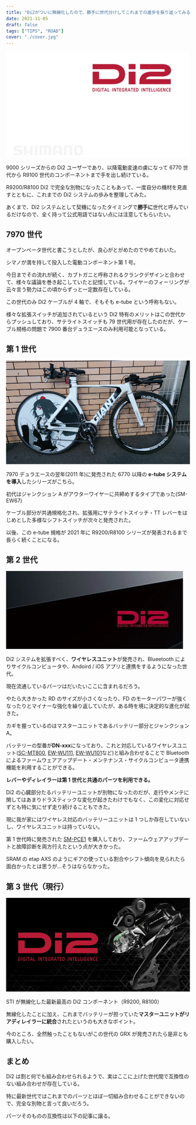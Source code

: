 ```yaml
---
title: "Di2がついに無線化したので、勝手に世代分けしてこれまでの進歩を振り返ってみる"
date: 2021-11-05
draft: false
tags: ["TIPS", "ROAD"]
cover: "./cover.jpg"
---
```


![アイキャッチ](./cover.jpg)

9000 シリーズからの Di2 ユーザーであり、以降電動変速の虜になって 6770 世代から R9100 世代のコンポーネントまで手を出し続けている。

R9200/R8100 Di2 で完全な別物になったこともあって、一度自分の機材を見直すとともに、これまでの Di2 システムの歩みを整理してみた。

あくまで、Di2 システムとして契機になったタイミングで**勝手に**世代と呼んでいるだけなので、全く持って公式用語ではない点には注意してもらいたい。

## 7970 世代

オープンベータ世代と書こうとしたが、良心がとがめたのでやめておいた。

シマノが満を持して投入した電動コンポーネント第 1 号。

今日までその流れが続く、カブトガニと呼称されるクランクデザインと合わせて、様々な議論を巻き起こしていたと記憶している。ワイヤーのフィーリングが云々言う勢力はこの頃からずっと一定数存在している。

この世代のみ Di2 ケーブルが 4 軸で、そもそも e-tube という呼称もない。

様々な拡張スイッチが追加されているという Di2 特有のメリットはこの世代からプッシュしており、サテライトスイッチも 79 世代用が存在したのだが、ケーブル規格の問題で 7900 番台デュラエースのみ利用可能となっている。

<div data-vc_mylinkbox_id="887480782"></div>

## 第 1 世代

![6770のTTバイク](./1stgen.jpg)

7970 デュラエースの翌年(2011 年)に発売された 6770 以降の **e-tube システムを導入**したシリーズがこちら。

初代はジャンクション A がアウターワイヤーに共締めするタイプであった(SM-EW67)

ケーブル部分が共通規格化され、拡張用にサテライトスイッチ・TT レバーをはじめとした多様なシフトスイッチが次々と発売された。

以後、この e-tube 規格が 2021 年に R9200/R8100 シリーズが発表されるまで長らく続くことになる。

## 第 2 世代

![現行世代](./2ndgen.jpg)

Di2 システムを拡張すべく、**ワイヤレスユニット**が発売され、Blueetooth によりサイクルコンピュータや、Andoird / iOS アプリと連携をするようになった世代。

現在流通しているパーツはだいたいここに含まれるだろう。

やたら大きかった RD のサイズが小さくなったり、FD のモーターパワーが強くなったりとマイナーな強化を繰り返していたが、ある時を境に決定的な進化が起きた。

カギを握っているのはマスターユニットであるバッテリー部分とジャンクション A。

バッテリーの型番が**DN-xxx**になっており、これと対応しているワイヤレスユニット([SC-MT800](https://paypaymall.yahoo.co.jp/store/qbei/item/pi-542102/), [EW-WU111](https://amzn.to/3CQlqab), [EW-WU101](https://paypaymall.yahoo.co.jp/store/crowngears/item/4524667853978)など)と組み合わせることで Bluetooth によるファームウェアアップデート・メンテナンス・サイクルコンピュータ連携機能を利用することができる。

<LinkBox url="https://www.amazon.co.jp/dp/B076J6DZ1M/" isAmazonLink />

**レバーやディレイラーは第 1 世代と共通のパーツを利用できる。**

Di2 の心臓部分たるバッテリーユニットが別物になったのだが、走行やメンテに関してはあまりドラスティックな変化が起きたわけでもなく、この変化に対応せずとも特に気にせず走り続けることもできた。

現に我が家にはワイヤレス対応のバッテリーユニットは 1 つしか存在していないし、ワイヤレスユニットは持っていない。

第 1 世代時に発売された [SM-PCE1](https://bike.shimano.com/ja-JP/product/component/duraace-r9150-di2/SM-PCE1.html) を購入しており、ファームウェアアップデートと故障診断を両方行えたという点が大きかった。

SRAM の etap AXS のようにギアの使っている割合やシフト傾向を見られたら面白かったとは思うが…そうはならなかった。

<LinkBox url="https://bike.shimano.com/ja-JP/product/component/duraace-r9150-di2/SM-PCE1.html" />

## 第 3 世代（現行）

![現行世代](./3rdgen.webp)

STI が無線化した最新最高の Di2 コンポーネント（R9200, R8100）

無線化したことに加え、これまでバッテリーが担っていた**マスターユニットがリアディレイラーに統合**されたというのも大きなポイント。

今のところ、全然触ったこともないがこの世代の GRX が発売されたら是非とも購入したい。

<div data-vc_mylinkbox_id="887480710"></div>

## まとめ

Di2 は割と何でも組み合わせられるようで、実はここに上げた世代間で互換性のない組み合わせが存在している。

特に最新世代ではこれまでのパーツとほぼ一切組み合わせることができないので、完全な別物と言って良いだろう。

パーツそのものの互換性は以下の記事に譲る。

<LinkBox url="https://skmzlog.com/shimano-di2-compatibility/" />
